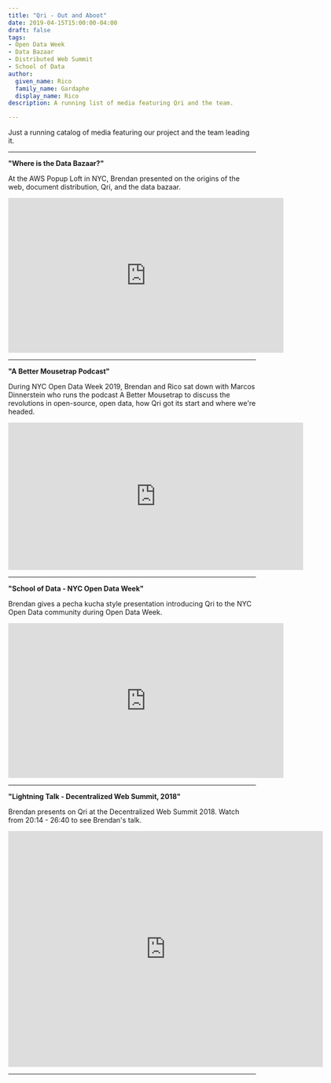 ```yaml
---
title: "Qri - Out and Aboot"
date: 2019-04-15T15:00:00-04:00
draft: false
tags:
- Open Data Week
- Data Bazaar
- Distributed Web Summit
- School of Data
author:
  given_name: Rico
  family_name: Gardaphe
  display_name: Rico
description: A running list of media featuring Qri and the team.

---
```


Just a running catalog of media featuring our project and the team leading it. 


----
**"Where is the Data Bazaar?"**

At the AWS Popup Loft in NYC, Brendan presented on the origins of the web, document distribution, Qri, and the data bazaar. 

<iframe width="560" height="315" src="https://www.youtube.com/embed/GcPU1Os2-Q8" frameborder="0" allow="accelerometer; autoplay; encrypted-media; gyroscope; picture-in-picture" allowfullscreen></iframe>

---

**"A Better Mousetrap Podcast"**

During NYC Open Data Week 2019, Brendan and Rico sat down with Marcos Dinnerstein who runs the podcast A Better Mousetrap to discuss the revolutions in open-source, open data, how Qri got its start and where we're headed. 

<iframe src="https://anchor.fm/marcos-dinnerstein/embed/episodes/Qri---with-Brendan-OBrien--Rico-Gardaphe-e3e2j4/a-abhlsl" height="300px" width="600px" frameborder="0" scrolling="no"></iframe>

---

**"School of Data - NYC Open Data Week"**

Brendan gives a pecha kucha style presentation introducing Qri to the NYC Open Data community during Open Data Week. 

<iframe width="560" height="315" src="https://www.youtube.com/embed/NztgOtjnd_0?start=28386" frameborder="0" allow="accelerometer; autoplay; encrypted-media; gyroscope; picture-in-picture" allowfullscreen></iframe>

---

**"Lightning Talk - Decentralized Web Summit, 2018"**

Brendan presents on Qri at the Decentralized Web Summit 2018. Watch from 20:14 - 26:40 to see Brendan's talk. 

<iframe src="https://archive.org/embed/decentralizedwebsummitmedia-2018-hyperroom" width="640" height="480" frameborder="0" webkitallowfullscreen="true" mozallowfullscreen="true" allowfullscreen></iframe>


---